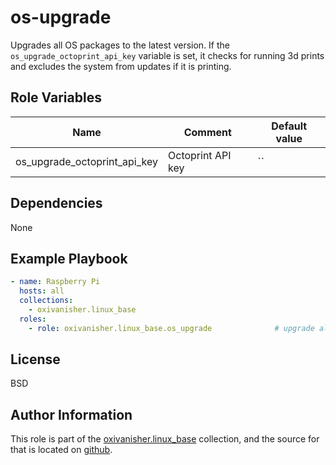os-upgrade
==========

Upgrades all OS packages to the latest version.
If the `os_upgrade_octoprint_api_key` variable is set, it checks for running 3d prints and excludes the system from updates if it is printing.

Role Variables
--------------

| Name                         | Comment                                   | Default value |
|------------------------------|-------------------------------------------|---------------|
| os_upgrade_octoprint_api_key | Octoprint API key                         | ``            |


Dependencies
------------

None

Example Playbook
----------------

```yaml
- name: Raspberry Pi
  hosts: all
  collections:
    - oxivanisher.linux_base
  roles:
    - role: oxivanisher.linux_base.os_upgrade              # upgrade all packages
```

License
-------

BSD

Author Information
------------------

This role is part of the [oxivanisher.linux_base](https://galaxy.ansible.com/ui/repo/published/oxivanisher/linux_base/) collection, and the source for that is located on [github](https://github.com/oxivanisher/collection-linux_base).
